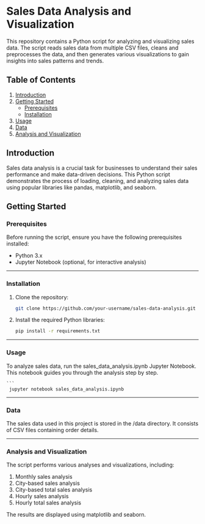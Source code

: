 # Sales Data Analysis and Visualization

This repository contains a Python script for analyzing and visualizing sales data. The script reads sales data from multiple CSV files, cleans and preprocesses the data, and then generates various visualizations to gain insights into sales patterns and trends.

## Table of Contents

1. [Introduction](#introduction)
2. [Getting Started](#getting-started)
    - [Prerequisites](#prerequisites)
    - [Installation](#installation)
3. [Usage](#usage)
4. [Data](#data)
5. [Analysis and Visualization](#analysis-and-visualization)

## Introduction

Sales data analysis is a crucial task for businesses to understand their sales performance and make data-driven decisions. This Python script demonstrates the process of loading, cleaning, and analyzing sales data using popular libraries like pandas, matplotlib, and seaborn.

## Getting Started

### Prerequisites

Before running the script, ensure you have the following prerequisites installed:

- Python 3.x
- Jupyter Notebook (optional, for interactive analysis)

***********************************************************

### Installation

1. Clone the repository:

   ```bash
   git clone https://github.com/your-username/sales-data-analysis.git

2. Install the required Python libraries:
   
    ```bash
    pip install -r requirements.txt

***********************************************************

### Usage

To analyze sales data, run the sales_data_analysis.ipynb Jupyter Notebook. This notebook guides you through the analysis step by step.

    ```
     jupyter notebook sales_data_analysis.ipynb

***********************************************************

### Data

The sales data used in this project is stored in the /data directory. It consists of CSV files containing order details.

***********************************************************

### Analysis and Visualization

The script performs various analyses and visualizations, including:

1. Monthly sales analysis
2. City-based sales analysis
3. City-based total sales analysis
4. Hourly sales analysis
5. Hourly total sales analysis

The results are displayed using matplotlib and seaborn.
